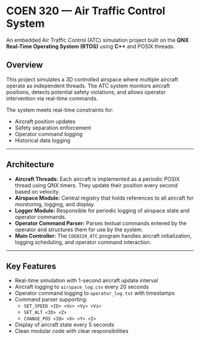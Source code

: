 # COEN 320 — Air Traffic Control System

An embedded Air Traffic Control (ATC) simulation project built on the **QNX Real-Time Operating System (RTOS)** using **C++** and POSIX threads.

## Overview

This project simulates a 3D controlled airspace where multiple aircraft operate as independent threads. The ATC system monitors aircraft positions, detects potential safety violations, and allows operator intervention via real-time commands.

The system meets real-time constraints for:
- Aircraft position updates
- Safety separation enforcement
- Operator command logging
- Historical data logging

---

## Architecture

- **Aircraft Threads:** Each aircraft is implemented as a periodic POSIX thread using QNX timers. They update their position every second based on velocity.
- **Airspace Module:** Central registry that holds references to all aircraft for monitoring, logging, and display.
- **Logger Module:** Responsible for periodic logging of airspace state and operator commands.
- **Operator Command Parser:** Parses textual commands entered by the operator and structures them for use by the system.
- **Main Controller:** The `COEN320_ATC` program handles aircraft initialization, logging scheduling, and operator command interaction.

---

## Key Features

- Real-time simulation with 1-second aircraft update interval
- Aircraft logging to `airspace_log.csv` every 20 seconds
- Operator command logging to `operator_log.txt` with timestamps
- Command parser supporting:
  - `SET_SPEED <ID> <Vx> <Vy> <Vz>`
  - `SET_ALT <ID> <Z>`
  - `CHANGE_POS <ID> <X> <Y> <Z>`
- Display of aircraft state every 5 seconds
- Clean modular code with clear responsibilities



